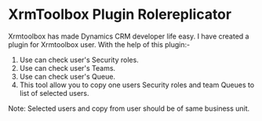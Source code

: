 # XrmToolbox Plugin Rolereplicator
Xrmtoolbox has made Dynamics CRM developer life easy.
I have created a plugin for Xrmtoolbox user.
With the help of this plugin:-
1. Use can check user's Security roles.
2. Use can check user's Teams.
3. Use can check user's  Queue.
4. This tool allow you to copy one users Security roles and team Queues to list of selected users.

Note: Selected users and copy from user should be of same business unit.
 
